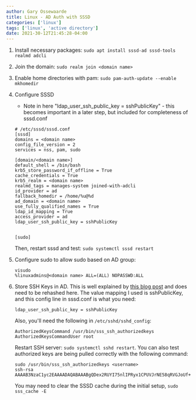 ```yaml
---
author: Gary Ossewaarde
title: Linux - AD Auth with SSSD
categories: ['linux']
tags: ['linux', 'active directory']
date: 2021-30-12T21:45:28-04:00
---
```


1. Install necessary packages: `sudo apt install sssd-ad sssd-tools realmd adcli`

2. Join the domain: `sudo realm join <domain name>`

3. Enable home directories with pam: `sudo pam-auth-update --enable mkhomedir`

4. Configure SSSD 
    - Note in here  "ldap_user_ssh_public_key = sshPublicKey" - this becomes important in a later step, but included for completeness of sssd.conf

    ```
    # /etc/sssd/sssd.conf
    [sssd]
    domains = <domain name>
    config_file_version = 2
    services = nss, pam, sudo

    [domain/<domain name>]
    default_shell = /bin/bash
    krb5_store_password_if_offline = True
    cache_credentials = True
    krb5_realm = <domain name>
    realmd_tags = manages-system joined-with-adcli
    id_provider = ad
    fallback_homedir = /home/%u@%d
    ad_domain = <domain name>
    use_fully_qualified_names = True
    ldap_id_mapping = True
    access_provider = ad
    ldap_user_ssh_public_key = sshPublicKey


    [sudo]

    ```
    Then, restart sssd and test: `sudo systemctl sssd restart`

5. Configure sudo to allow sudo based on AD group: 
    ```
    visudo
    %linuxadmins@<domain name> ALL=(ALL) NOPASSWD:ALL
    ```

6. Store SSH Keys in AD. This is well explained by [this blog post](https://blog.laslabs.com/2016/08/storing-ssh-keys-in-active-directory/) and does need to be rehashed here. The value mapping I used is sshPublicKey, and this config line in sssd.conf is what you need:
    ```
    ldap_user_ssh_public_key = sshPublicKey
    ```
    Also, you'll need the following in `/etc/sshd/sshd_config`:
    ```
    AuthorizedKeysCommand /usr/bin/sss_ssh_authorizedkeys
    AuthorizedKeysCommandUser root
    ```
    Restart SSH server: `sudo systemctl sshd restart`. You can also test authorized keys are being pulled correctly with the following command: 
    ```
    sudo /usr/bin/sss_ssh_authorizedkeys <username>
    ssh-rsa AAAAB3NzaC1yc2EAAAADAQABAAABgQDex2RUYI75nlIPRyx1CPUVJrNE58qRVGJoUf+/Oq2xWBxAKjoksXYdyvCvNBijr56SBj7Zhze+LWUynlBD+Lp1afPtKft0qeltm7N7E9PKaIKUClxuSMnNJ/+Hr28k8+vFQfY/sKHzUstbykBh575IVQGwvXsEIsD70zKjkyHEGkytsZqDk+N35gSC68mya86+CaXvWCMn3njNmdeiYoUfQbOjdVCtfd7oB7mCZOfO9MIPFIEqiyHkXVePuBd0uOO9DjIO+WhPNeMHK9B7loOgA5foeGMeFS/7Hrp+FsX7zOeJcOqzBgogRhvEx63aEFziH+/dEfJlvI/OBVdEyDdOyIl7vAsi3rrB8uHN40vrFcfcOgeKHys3LwMu+rib75unvq6l0dGQlytz5ZITOKsmprXvc= 
    ```
    You may need to clear the SSSD cache during the initial setup, `sudo sss_cache -E`


